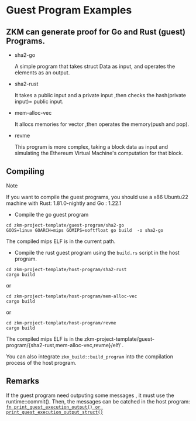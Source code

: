 # Guest Program Examples

## ZKM can generate proof for  Go and Rust (guest) Programs.

* sha2-go
  
  A simple program that takes struct Data   as input, and operates the elements  as an output.

* sha2-rust
  
  It takes a public input and a private input ,then checks the hash(private input)= public input.

* mem-alloc-vec
  
  It allocs memories for vector ,then operates the memory(push and pop).

* revme

  This program is more complex, taking a block data as input and simulating the Ethereum Virtual Machine's computation for that block.

## Compiling

> [!NOTE]
> If you want to compile the guest programs, you should use a x86 Ubuntu22 machine with Rust: 1.81.0-nightly and Go : 1.22.1

* Compile the go guest program
 
```
cd zkm-project-template/guest-program/sha2-go
GOOS=linux GOARCH=mips GOMIPS=softfloat go build  -o sha2-go
```
The compiled mips ELF is in the current path.

* Compile the rust guest program using the `build.rs` script in the host program.
  
```
cd zkm-project-template/host-program/sha2-rust
cargo build
```

or
```
cd zkm-project-template/host-program/mem-alloc-vec
cargo build
```

or
```
cd zkm-project-template/host-program/revme
cargo build
```

The compiled mips ELF is in the zkm-project-template/guest-program/{sha2-rust,mem-alloc-vec,revme}/elf/ .

You can also integrate `zkm_build::build_program` into the compilation process of the host program.

## Remarks

If the guest program need outputing some messages , it must use the runtime::commit(). Then, the messages can be catched in the host program: [`fn print_guest_execution_output() or print_guest_execution_output_struct()`](../sdk/src/lib.rs)
